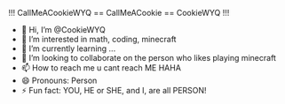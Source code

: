 

!!! CallMeACookieWYQ == CallMeACookie == CookieWYQ !!!


- 👋 Hi, I’m @CookieWYQ
- 👀 I’m interested in math, coding, minecraft
- 🌱 I’m currently learning ...
- 💞️ I’m looking to collaborate on the person who likes playing minecraft
- 📫 How to reach me u cant reach ME HAHA
- 😄 Pronouns: Person
- ⚡ Fun fact: YOU, HE or SHE, and I, are all PERSON!

<!---
CookieWYQ/CookieWYQ is a ✨ special ✨ repository because its `README.md` (this file) appears on your GitHub profile.
You can click the Preview link to take a look at your changes.
--->
